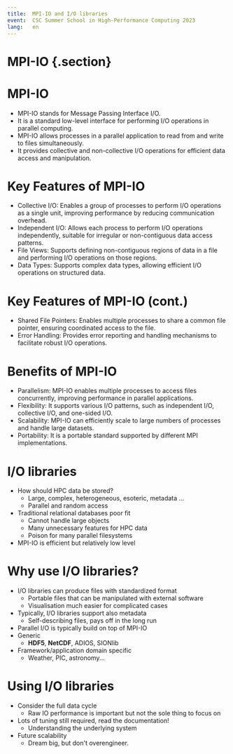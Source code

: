 ```yaml
---
title:  MPI-IO and I/O libraries
event:  CSC Summer School in High-Performance Computing 2023
lang:   en
---
```


# MPI-IO {.section}

# MPI-IO

- MPI-IO stands for Message Passing Interface I/O.
- It is a standard low-level interface for performing I/O operations in parallel computing.
- MPI-IO allows processes in a parallel application to read from and write to files simultaneously.
- It provides collective and non-collective I/O operations for efficient data access and manipulation.

# Key Features of MPI-IO

- Collective I/O: Enables a group of processes to perform I/O operations as a single unit, improving performance by reducing communication overhead.
- Independent I/O: Allows each process to perform I/O operations independently, suitable for irregular or non-contiguous data access patterns.
- File Views: Supports defining non-contiguous regions of data in a file and performing I/O operations on those regions.
- Data Types: Supports complex data types, allowing efficient I/O operations on structured data.

# Key Features of MPI-IO (cont.)

- Shared File Pointers: Enables multiple processes to share a common file pointer, ensuring coordinated access to the file.
- Error Handling: Provides error reporting and handling mechanisms to facilitate robust I/O operations.

# Benefits of MPI-IO

- Parallelism: MPI-IO enables multiple processes to access files concurrently, improving performance in parallel applications.
- Flexibility: It supports various I/O patterns, such as independent I/O, collective I/O, and one-sided I/O.
- Scalability: MPI-IO can efficiently scale to large numbers of processes and handle large datasets.
- Portability: It is a portable standard supported by different MPI implementations.

# I/O libraries

- How should HPC data be stored?
    - Large, complex, heterogeneous, esoteric, metadata ...
    - Parallel and random access
- Traditional relational databases poor fit
    - Cannot handle large objects
    - Many unnecessary features for HPC data
    - Poison for many parallel filesystems
- MPI-IO is efficient but relatively low level

# Why use I/O libraries?

- I/O libraries can produce files with standardized format
    - Portable files that can be manipulated with external software
    - Visualisation much easier for complicated cases
- Typically, I/O libraries support also metadata
    - Self-describing files, pays off in the long run
- Parallel I/O is typically build on top of MPI-IO
- Generic
    - **HDF5**, **NetCDF**, ADIOS, SIONlib
- Framework/application domain specific
    - Weather, PIC, astronomy...

# Using I/O libraries

- Consider the full data cycle
    - Raw IO performance is important but not the sole thing to focus on
- Lots of tuning still required, read the documentation!
    - Understanding the underlying system
- Future scalability
    - Dream big, but don't overengineer.
